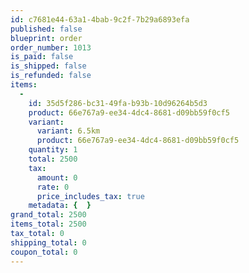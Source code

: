 ```yaml
---
id: c7681e44-63a1-4bab-9c2f-7b29a6893efa
published: false
blueprint: order
order_number: 1013
is_paid: false
is_shipped: false
is_refunded: false
items:
  -
    id: 35d5f286-bc31-49fa-b93b-10d96264b5d3
    product: 66e767a9-ee34-4dc4-8681-d09bb59f0cf5
    variant:
      variant: 6.5km
      product: 66e767a9-ee34-4dc4-8681-d09bb59f0cf5
    quantity: 1
    total: 2500
    tax:
      amount: 0
      rate: 0
      price_includes_tax: true
    metadata: {  }
grand_total: 2500
items_total: 2500
tax_total: 0
shipping_total: 0
coupon_total: 0
---
```

